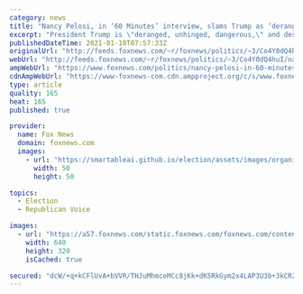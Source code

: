 ```yaml
---
category: news
title: "Nancy Pelosi, in ‘60 Minutes’ interview, slams Trump as ‘deranged,’ calls for ‘prosecution’"
excerpt: "President Trump is \"deranged, unhinged, dangerous,\" and deserving of prosecution, House Speaker Nancy Pelosi says in an interview scheduled to air Sunday night on \"60 Minutes.\""
publishedDateTime: 2021-01-10T07:57:33Z
originalUrl: "http://feeds.foxnews.com/~r/foxnews/politics/~3/Co4Y0dQ4huI/nancy-pelosi-in-60-minutes-interview-slams-trump-as-deranged-calls-for-prosecution"
webUrl: "http://feeds.foxnews.com/~r/foxnews/politics/~3/Co4Y0dQ4huI/nancy-pelosi-in-60-minutes-interview-slams-trump-as-deranged-calls-for-prosecution"
ampWebUrl: "https://www.foxnews.com/politics/nancy-pelosi-in-60-minutes-interview-slams-trump-as-deranged-calls-for-prosecution.amp"
cdnAmpWebUrl: "https://www-foxnews-com.cdn.ampproject.org/c/s/www.foxnews.com/politics/nancy-pelosi-in-60-minutes-interview-slams-trump-as-deranged-calls-for-prosecution.amp"
type: article
quality: 165
heat: 165
published: true

provider:
  name: Fox News
  domain: foxnews.com
  images:
    - url: "https://smartableai.github.io/election/assets/images/organizations/foxnews.com-50x50.jpg"
      width: 50
      height: 50

topics:
  - Election
  - Republican Voice

images:
  - url: "https://a57.foxnews.com/static.foxnews.com/foxnews.com/content/uploads/2021/01/640/320/Mo-Brooks2.jpg?ve=1&tl=1"
    width: 640
    height: 320
    isCached: true

secured: "dcW/+q+kCFlUvA+bVVR/THJuMhmceMCc8jKk+dK5RkGym2x4LAP3U3b+3kCRZg62jlf7L+x70zR89rmZ+A0kq6W9mBc7s5R1fDqugWGVQT0/dV/Ze6F3y3Nes8pLnpYt5uSST2S2KMHjQ0q0ReE2vA9cCZYVngNCcZcg5M4uY9mC0d0/ZvVXKAgWnpBdsZYGrFd2sxiUA7cgTOvu313pvP+4G0WRntw7JP8Hldg6cg+ldL+K7HTYQj4UpV2qkeUhS4X5A6KKUBvKN6ryP52mmwGqatu6DyKdQ0puc85RtmPyoUZ/X/7g6VBtWkqr3513ek/Hgqyr373EcjZg0DZ0dmPK8X/LGicXsXyMzD/MHyI=;1zIZH7o5x+q8eKgFBqV/Jg=="
---
```



